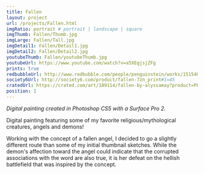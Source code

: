 ```yaml
---
title: Fallen
layout: project
url: /projects/Fallen.html
imgRatio: portrait # portrait | landscape | square
imgThumb: Fallen/Thumb.jpg
imgLarge: Fallen/Tall.jpg
imgDetail1: Fallen/Detail1.jpg
imgDetail2: Fallen/Detail2.jpg
youtubeThumb: Fallen/youtubeThumb.jpg
youtubeUrl: https://www.youtube.com/watch?v=a5XEgjsjZFg
prints: true
redbubbleUrl: http://www.redbubble.com/people/penguinstein/works/15154816-fallen
society6Url: http://society6.com/product/fallen-7zn_print#1=45
cratedUrl: https://crated.com/art/189114/fallen-by-alyssamay?product=PO&size=18%7C12
position: 1
---
```


*Digital painting created in Photoshop CS5 with a Surface Pro 2.* 

Digital painting featuring some of my favorite religious/mythological creatures, angels and demons! 

Working with the concept of a fallen angel, I decided to go a slightly different route than some of my
 initial thumbnail sketches. While the demon's affection toward the angel could indicate that the corrupted 
 associations with the word are also true, it is her defeat on the hellish battlefield that was inspired by the 
 concept.